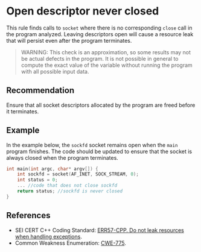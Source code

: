 # Open descriptor never closed
This rule finds calls to `socket` where there is no corresponding `close` call in the program analyzed. Leaving descriptors open will cause a resource leak that will persist even after the program terminates.

> WARNING: This check is an approximation, so some results may not be actual defects in the program. It is not possible in general to compute the exact value of the variable without running the program with all possible input data.

## Recommendation
Ensure that all socket descriptors allocated by the program are freed before it terminates.


## Example
In the example below, the `sockfd` socket remains open when the `main` program finishes. The code should be updated to ensure that the socket is always closed when the program terminates.


```cpp
int main(int argc, char* argv[]) {
	int sockfd = socket(AF_INET, SOCK_STREAM, 0);
	int status = 0;
	... //code that does not close sockfd
	return status; //sockfd is never closed
}

```

## References
* SEI CERT C++ Coding Standard: [ERR57-CPP. Do not leak resources when handling exceptions](https://wiki.sei.cmu.edu/confluence/display/cplusplus/ERR57-CPP.+Do+not+leak+resources+when+handling+exceptions).
* Common Weakness Enumeration: [CWE-775](https://cwe.mitre.org/data/definitions/775.html).
